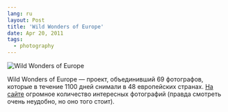 ```yaml
---
lang: ru
layout: Post
title: 'Wild Wonders of Europe'
date: Apr 20, 2011
tags:
  - photography
---
```


![Wild Wonders of Europe](/images/blog/SVZ-2009-02-25-133425.jpg 'Great Grey Owl (Strix nebulosa) perched on camera, Finland. © [Sven Zacek](http://www.wild-wonders.com/gallery_display.asp?gallery=ZacekSven_Finland) / [Wild Wonders of Europe](http://www.wild-wonders.com/).')

Wild Wonders of Europe — проект, объединивший 69 фотографов, которые в течение 1100 дней снимали в 48 европейских странах. [На сайте](http://www.wild-wonders.com/galleries.asp) огромное количество интересных фотографий (правда смотреть очень неудобно, но оно того стоит).
